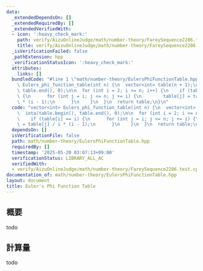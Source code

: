 ```yaml
---
data:
  _extendedDependsOn: []
  _extendedRequiredBy: []
  _extendedVerifiedWith:
  - icon: ':heavy_check_mark:'
    path: verify/AizuOnlineJudge/math/number-theory/FareySequence2286.test.cpp
    title: verify/AizuOnlineJudge/math/number-theory/FareySequence2286.test.cpp
  _isVerificationFailed: false
  _pathExtension: hpp
  _verificationStatusIcon: ':heavy_check_mark:'
  attributes:
    links: []
  bundledCode: "#line 1 \"math/number-theory/EulersPhiFunctionTable.hpp\"\nvector<int>\
    \ Eulers_phi_function_table(int n) {\n  vector<int> table(n + 1);\n  iota(table.begin(),\
    \ table.end(), 0);\n\n  for (int i = 2; i <= n; i++) {\n    if (table[i] == i)\
    \ {\n      for (int j = i; j <= n; j += i) {\n        table[j] = table[j] / i\
    \ * (i - 1);\n      }\n    }\n  }\n  return table;\n}\n"
  code: "vector<int> Eulers_phi_function_table(int n) {\n  vector<int> table(n + 1);\n\
    \  iota(table.begin(), table.end(), 0);\n\n  for (int i = 2; i <= n; i++) {\n\
    \    if (table[i] == i) {\n      for (int j = i; j <= n; j += i) {\n        table[j]\
    \ = table[j] / i * (i - 1);\n      }\n    }\n  }\n  return table;\n}"
  dependsOn: []
  isVerificationFile: false
  path: math/number-theory/EulersPhiFunctionTable.hpp
  requiredBy: []
  timestamp: '2025-05-20 03:07:13+09:00'
  verificationStatus: LIBRARY_ALL_AC
  verifiedWith:
  - verify/AizuOnlineJudge/math/number-theory/FareySequence2286.test.cpp
documentation_of: math/number-theory/EulersPhiFunctionTable.hpp
layout: document
title: Euler's Phi Function Table
---
```


## 概要

todo

## 計算量
todo